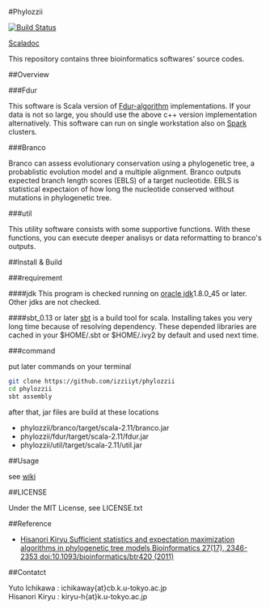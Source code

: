 #Phylozzii

[![Build Status](https://travis-ci.com/izziiyt/phylozzii.svg?token=BJziRYquXYXWWkAa7YYz&branch=master)](https://travis-ci.com/izziiyt/phylozzii)

[Scaladoc](http://izziiyt.github.io/scaladoc/phylozzii/2.11)

This repository contains three bioinformatics softwares' source codes.

##Overview

###Fdur

This software is Scala version of [Fdur-algorithm](http://www.ncrna.org/software/fdur/) implementations. 
If your data is not so large, you should use the above c++ version implementation alternatively.
This software can run on single workstation also on [Spark](http://spark.apache.org/) clusters.

###Branco

Branco can assess evolutionary conservation using a phylogenetic tree, a probablistic evolution model and a multiple alignment.
Branco outputs expected branch length scores (EBLS) of a target nucleotide. EBLS is statistical expectaion of how long the nucleotide 
conserved without mutations in phylogenetic tree. 

###util

This utility software consists with some supportive functions. With these functions, 
you can execute deeper analisys or data reformatting to branco's outputs.

##Install & Build

###requirement

####jdk
This program is checked running on [oracle jdk](http://www.oracle.com/technetwork/java/javase/downloads/jdk8-downloads-2133151.html)1.8.0_45 or later.
Other jdks are not checked.

####sbt_0.13 or later
[sbt](http://www.scala-sbt.org/index.html) is a build tool for scala.
Installing takes you very long time because of resolving dependency.
These depended libraries are cached in your $HOME/.sbt or $HOME/.ivy2 by default and used next time.

###command

put later commands on your terminal

```bash
git clone https://github.com/izziiyt/phylozzii
cd phylozzii
sbt assembly
```

after that, jar files are build at these locations  

* phylozzii/branco/target/scala-2.11/branco.jar  
* phylozzii/fdur/target/scala-2.11/fdur.jar  
* phylozzii/util/target/scala-2.11/util.jar  

##Usage

see [wiki](https://github.com/izziiyt/phylozzii/wiki)

##LICENSE

Under the MIT License, see LICENSE.txt

##Reference

* [Hisanori Kiryu
  Sufficient statistics and expectation maximization algorithms in phylogenetic tree models
  Bioinformatics 27(17), 2346-2353 doi:10.1093/bioinformatics/btr420 (2011)](http://bioinformatics.oxfordjournals.org/content/27/17/2346.long)

##Contatct

Yuto Ichikawa : ichikaway{at}cb.k.u-tokyo.ac.jp  
Hisanori Kiryu : kiryu-h{at}k.u-tokyo.ac.jp
